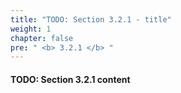 ```yaml
---
title: "TODO: Section 3.2.1 - title"
weight: 1
chapter: false
pre: " <b> 3.2.1 </b> "
---
```


#### TODO: Section 3.2.1 content
